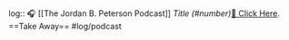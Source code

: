log:: 🎧 [[The Jordan B. Peterson Podcast]] _Title (#number)_[🔗 Click Here]().<br>==Take Away== #log/podcast